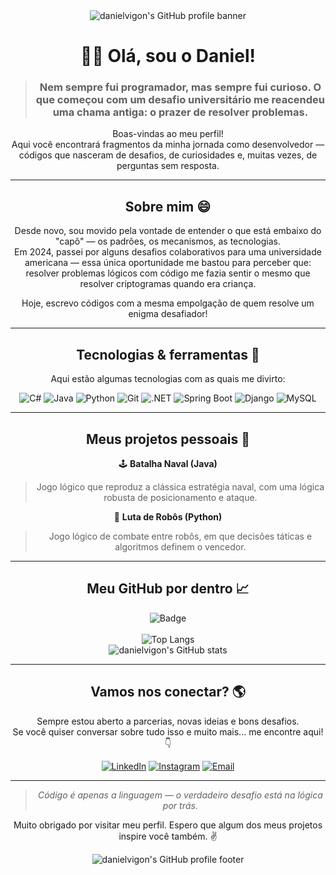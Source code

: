 <div align="center">
  <img src="https://capsule-render.vercel.app/api?type=waving&color=0:0060D0,100:00073D&height=128&section=header" alt="danielvigon's GitHub profile banner"/>
</diiv>

<h1 align="center">🧑‍💻 Olá, sou o Daniel!</h1>

> <h3 align="center">Nem sempre fui programador, mas sempre fui curioso. O que começou com um desafio universitário me reacendeu uma chama antiga: o prazer de resolver problemas.</h3>

Boas-vindas ao meu perfil!    
Aqui você encontrará fragmentos da minha jornada como desenvolvedor — códigos que nasceram de desafios, de curiosidades e, muitas vezes, de perguntas sem resposta.

---

<h2 align="center">
  Sobre mim 😄
</h2>

Desde novo, sou movido pela vontade de entender o que está embaixo do "capô" — os padrões, os mecanismos, as tecnologias.    
Em 2024, passei por alguns desafios colaborativos para uma universidade americana — essa única oportunidade me bastou para perceber que:  
resolver problemas lógicos com código me fazia sentir o mesmo que resolver criptogramas quando era criança.

Hoje, escrevo códigos com a mesma empolgação de quem resolve um enigma desafiador!

---

<div>

  <h2 align="center">
    Tecnologias & ferramentas 🔧
  </h2>

  <p>
    Aqui estão algumas tecnologias com as quais me divirto:
  </p>

  <div align="center">
  
  ![C#](https://custom-icon-badges.demolab.com/badge/C%23-%23239120.svg?logo=cshrp&logoColor=white)
  ![Java](https://img.shields.io/badge/-Java-F80000?style=flat&logo=openjdk&logoColor=white)
  ![Python](https://img.shields.io/badge/-Python-306998?style=flat&logo=python&logoColor=white)
  ![Git](https://img.shields.io/badge/-Git-F05032?style=flat&logo=git&logoColor=white)
  ![.NET](https://img.shields.io/badge/.NET-512BD4?logo=dotnet&logoColor=fff)
  ![Spring Boot](https://img.shields.io/badge/Spring%20Boot-6DB33F?logo=springboot&logoColor=fff)
  ![Django](https://img.shields.io/badge/Django-%23092E20.svg?logo=django&logoColor=white)
  ![MySQL](https://img.shields.io/badge/MySQL-4479A1?logo=mysql&logoColor=fff)
    
  </div>  
</div>



---

<div>
  <h2 align="center">
    Meus projetos pessoais 🚀
  </h2>
  
  🕹️ **Batalha Naval (Java)**  
  > Jogo lógico que reproduz a clássica estratégia naval, com uma lógica robusta de posicionamento e ataque.
  
  🤖 **Luta de Robôs (Python)**  
  > Jogo lógico de combate entre robôs, em que decisões táticas e algoritmos definem o vencedor.
</div>

---

<div align="center">  
<h2>Meu GitHub por dentro 📈</h2>

  ![Badge](https://hitscounter.dev/api/hit?url=https%3A%2F%2Fgithub.com%2Fdanielvigon%2F&label=VISITANTES&icon=github&color=%23cfe2ff&message=&style=for-the-badge&tz=Etc%2FGMT-3)
  <br>
  <br>
  ![Top Langs](https://github-readme-stats.vercel.app/api/top-langs/?username=danielvigon&layout=compact&theme=dark&locale=pt-br)
  <br>
  ![danielvigon's GitHub stats](https://github-readme-stats.vercel.app/api?username=danielvigon&show_icons=true&theme=dark&locale=pt-br)

</div>

---

<div>
  <h2 align="center">Vamos nos conectar? 🌎</h2>

  <p>
    Sempre estou aberto a parcerias, novas ideias e bons desafios.
    <br>
    Se você quiser conversar sobre tudo isso e muito mais... me encontre aqui! 👇
  </p>
  
  <div align="center">
  
  [![LinkedIn](https://img.shields.io/badge/-LinkedIn-0A66C2?style=flat&logo=linkedin&logoColor=white)](https://www.linkedin.com/in/danielvigon)
  [![Instagram](https://img.shields.io/badge/-Instagram-E1306C?style=flat&logo=instagram&logoColor=white)](https://www.instagram.com/danielvigon)
  [![Email](https://img.shields.io/badge/-Email-D44638?style=flat&logo=gmail&logoColor=white)](mailto:danielvg1136@gmail.com)
  
  </div>
</div> 
  
---

> *Código é apenas a linguagem — o verdadeiro desafio está na lógica por trás.*

Muito obrigado por visitar meu perfil.
Espero que algum dos meus projetos inspire você também. ✌️

<div align="center">
  <img src="https://capsule-render.vercel.app/api?type=waving&color=0:00073D,100:0060D0&height=128&section=footer" alt="danielvigon's GitHub profile footer"/>
</div>
